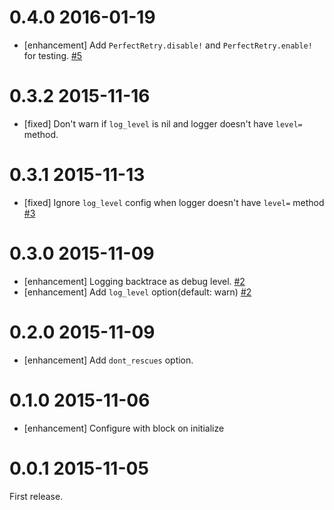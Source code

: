 # 0.4.0 2016-01-19

- [enhancement] Add `PerfectRetry.disable!` and `PerfectRetry.enable!` for testing. [#5](https://github.com/uu59/perfect_retry/pull/5)

# 0.3.2 2015-11-16

- [fixed] Don't warn if `log_level` is nil and logger doesn't have `level=` method.

# 0.3.1 2015-11-13

- [fixed] Ignore `log_level` config when logger doesn't have `level=` method [#3](https://github.com/uu59/perfect_retry/pull/3)

# 0.3.0 2015-11-09

- [enhancement] Logging backtrace as debug level. [#2](https://github.com/uu59/perfect_retry/pull/2)
- [enhancement] Add `log_level` option(default: warn) [#2](https://github.com/uu59/perfect_retry/pull/2)

# 0.2.0 2015-11-09

- [enhancement] Add `dont_rescues` option.

# 0.1.0 2015-11-06

- [enhancement] Configure with block on initialize

# 0.0.1 2015-11-05

First release.
